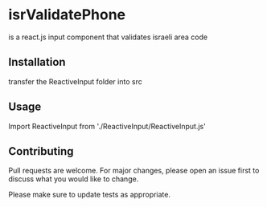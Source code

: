 # isrValidatePhone
is a react.js input component that validates israeli area code

## Installation

transfer the ReactiveInput folder into src

## Usage

Import ReactiveInput from './ReactiveInput/ReactiveInput.js'

## Contributing
Pull requests are welcome. For major changes, please open an issue first to discuss what you would like to change.

Please make sure to update tests as appropriate.